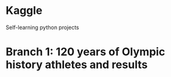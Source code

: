 # Kaggle

Self-learning python projects

# Branch 1: 120 years of Olympic history athletes and results 

